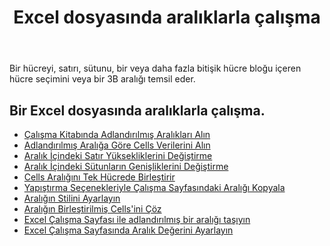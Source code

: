 ﻿---
title: Excel dosyasında aralıklarla çalışma
second_title: Aspose.Cells Cloud Documen
linktitle: Çaldı
type: docs
url: /tr/ranges/
aliases: [/working-with-ranges/]
keywords: Working with ranges on an Excel fil
description: Excel dosyasında Aspose.Cells Cloud REST API kullanılarak aralıklarla nasıl çalışılır. SDK, geliştirme dillerini destekler. Android, C#, Go, Java, NodeJS, Perl, PHP, Python, Ruby ve Swift'i içerir
weight: 100
---
Bir hücreyi, satırı, sütunu, bir veya daha fazla bitişik hücre bloğu içeren hücre seçimini veya bir 3B aralığı temsil eder.

## Bir Excel dosyasında aralıklarla çalışma.

- [Çalışma Kitabında Adlandırılmış Aralıkları Alın](/cells/tr/get-named-ranges-inside-the-workbook/)
- [Adlandırılmış Aralığa Göre Cells Verilerini Alın](/cells/tr/get-cells-data-based-on-named-range/)
- [Aralık İçindeki Satır Yüksekliklerini Değiştirme](/cells/tr/cells/change-heights-of-rows-inside-the-range/)
- [Aralık İçindeki Sütunların Genişliklerini Değiştirme](/cells/tr/change-widths-of-columns-inside-the-range/)
- [Cells Aralığını Tek Hücrede Birleştirir](/cells/tr/combines-a-range-of-cells-into-a-single-cell/)
- [Yapıştırma Seçenekleriyle Çalışma Sayfasındaki Aralığı Kopyala](/cells/tr/copy-range-in-a-worksheet-with-paste-options/)
- [Aralığın Stilini Ayarlayın](/cells/tr/set-the-style-of-the-range/)
- [Aralığın Birleştirilmiş Cells'ini Çöz](/cells/tr/unmerge-merged-cells-of-the-range/)
- [Excel Çalışma Sayfası ile adlandırılmış bir aralığı taşıyın](/cells/tr/move-a-named-ranged-with-a-excel-worksheet/)
- [Excel Çalışma Sayfasında Aralık Değerini Ayarlayın](/cells/tr/ranges/set-value/)
